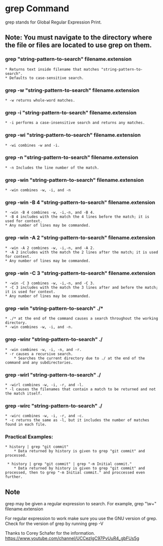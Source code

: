 # grep Command

grep stands for Global Regular Expression Print.

## Note: You must navigate to the directory where the file or files are located to use grep on them. 

### grep "string-pattern-to-search" filename.extension
    * Returns text inside filename that matches "string-pattern-to-search". 
    * Defaults to case-sensitive search.

### grep -w "string-pattern-to-search" filename.extension
    * -w returns whole-word matches. 

### grep -i "string-pattern-to-search" filename.extension
    * -i performs a case-insensitive search and returns any matches. 

### grep -wi "string-pattern-to-search" filename.extension
    * -wi combines -w and -i. 

### grep -n "string-pattern-to-search" filename.extension
    * -n Includes the line number of the match. 

### grep -win "string-pattern-to-search" filename.extension
    * -win combines -w, -i, and -n

### grep -win -B 4 "string-pattern-to-search" filename.extension
    * -win -B 4 combines -w, -i,-n, and -B 4. 
    * -B 4 includes with the match the 4 lines before the match; it is used for context. 
    * Any number of lines may be commanded. 

### grep -win -A 2 "string-pattern-to-search" filename.extension
    * -win -A 2 combines -w, -i,-n, and -A 2. 
    * -A 2 includes with the match the 2 lines after the match; it is used for context. 
    * Any number of lines may be commanded. 

### grep -win -C 3 "string-pattern-to-search" filename.extension
    * -win -C 3 combines -w, -i,-n, and -C 3. 
    * -C 3 includes with the match the 3 lines after and before the match; it is used for context. 
    * Any number of lines may be commanded. 

### grep -win "string-pattern-to-search" ./*
    * ./* at the end of the command causes a search throughout the working directory.
    * -win combines -w, -i, and -n. 

### grep -winr "string-pattern-to-search" ./
    * -win combines -w, -i, -n, and -r.
    * -r causes a recursive search.
        * Searches the current directory due to ./ at the end of the command and any subdirectories.

### grep -wirl "string-pattern-to-search" ./
    * -wirl combines -w, -i, -r, and -l.
    * -l causes the filenames that contain a match to be returned and not the match itself. 

### grep -wirc "string-pattern-to-search" ./
    * -wirc combines -w, -i, -r, and -c.
    * -c returns the same as -l, but it includes the number of matches found in each file. 

### Practical Examples:
    * history | grep "git commit" 
        * Data returned by history is given to grep "git commit" and processed. 
    
     * history | grep "git commit" | grep "-m Initial commit."
        * Data returned by history is given to grep "git commit" and processed, then to grep "-m Initial commit." and proccessed even further. 

## Note

grep may be given a regular expression to search. For example, grep "\w+" filename.extension

For regular expression to work make sure you use the GNU version of grep. Check for the version of grep by running grep -V

Thanks to Corey Schafer for the information. https://www.youtube.com/channel/UCCezIgC97PvUuR4_gbFUs5g